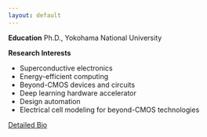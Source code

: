 ```yaml
---
layout: default
---
```


**Education**
Ph.D., Yokohama National University

**Research Interests**
* Superconductive electronics
* Energy-efficient computing
* Beyond-CMOS devices and circuits
* Deep learning hardware accelerator
* Design automation
* Electrical cell modeling for beyond-CMOS technologies

[Detailed Bio](https://saiilc.github.io/homepage/bio.html)
